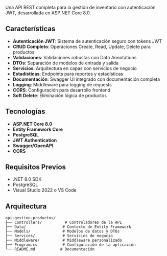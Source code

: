 
Una API REST completa para la gestión de inventario con autenticación JWT, desarrollada en ASP.NET Core 8.0.

## Características

- **Autenticación JWT**: Sistema de autenticación seguro con tokens JWT
- **CRUD Completo**: Operaciones Create, Read, Update, Delete para productos
- **Validaciones**: Validaciones robustas con Data Annotations
- **DTOs**: Separación de modelos de entrada y salida
- **Servicios**: Arquitectura en capas con servicios de negocio
- **Estadísticas**: Endpoints para reportes y estadísticas
- **Documentación**: Swagger UI integrado con documentación completa
- **Logging**: Middleware para logging de requests
- **CORS**: Configuración para desarrollo frontend
- **Soft Delete**: Eliminación lógica de productos

## Tecnologías

- **ASP.NET Core 8.0**
- **Entity Framework Core**
- **PostgreSQL**
- **JWT Authentication**
- **Swagger/OpenAPI**
- **CORS**

## Requisitos Previos

- .NET 8.0 SDK
- PostgreSQL
- Visual Studio 2022 o VS Code


## Arquitectura

```
api-gestion-productos/
├── Controllers/          # Controladores de la API
├── Data/                # Contexto de Entity Framework
├── Models/              # Modelos de datos y DTOs
├── Services/            # Servicios de negocio
├── Middleware/          # Middleware personalizado
├── Program.cs           # Configuración de la aplicación
└── README.md           # Documentación
```


